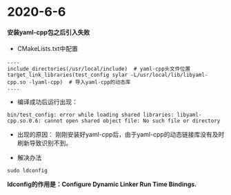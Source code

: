<!--
 * @Descripttion: 
 * @version: 
 * @Author: zsj
 * @Date: 2020-06-06 15:34:56
 * @LastEditors: zsj
 * @LastEditTime: 2020-06-06 15:43:10
--> 
# 2020-6-6
#### 安装yaml-cpp包之后引入失败
* CMakeLists.txt中配置
```
....
include_directories(/usr/local/include)  # yaml-cpp头文件位置
target_link_libraries(test_config sylar -L/usr/local/lib/libyaml-cpp.so -lyaml-cpp)  # 导入yaml-cpp的动态库
....
```

* 编译成功后运行出现：

```
bin/test_config: error while loading shared libraries: libyaml-cpp.so.0.6: cannot open shared object file: No such file or directory
```

* 出现的原因：
刚刚安装好yaml-cpp后，由于yaml-cpp的动态链接库没有及时刷新导致识别不到。

* 解决办法
```
sudo ldconfig
```

**ldconfig的作用是：Configure Dynamic Linker Run Time Bindings.**